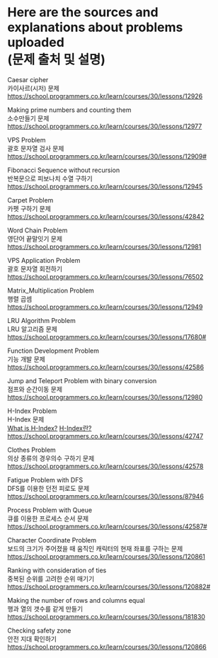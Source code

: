# Here are the sources and explanations about problems uploaded <br> (문제 출처 및 설명)

Caesar cipher <br> 카이사르(시저) 문제 <br> https://school.programmers.co.kr/learn/courses/30/lessons/12926

Making prime numbers and counting them <br> 소수만들기 문제 <br> https://school.programmers.co.kr/learn/courses/30/lessons/12977

VPS Problem <br> 괄호 문자열 검사 문제 <br> https://school.programmers.co.kr/learn/courses/30/lessons/12909#

Fibonacci Sequence without recursion <br> 반복문으로 피보나치 수열 구하기 <br> https://school.programmers.co.kr/learn/courses/30/lessons/12945

Carpet Problem <br> 카펫 구하기 문제 <br> https://school.programmers.co.kr/learn/courses/30/lessons/42842

Word Chain Problem <br> 영단어 끝말잇기 문제 <br> https://school.programmers.co.kr/learn/courses/30/lessons/12981

VPS Application Problem <br> 괄호 문자열 회전하기 <br> https://school.programmers.co.kr/learn/courses/30/lessons/76502

Matrix_Multiplication Problem <br> 행렬 곱셈 <br> https://school.programmers.co.kr/learn/courses/30/lessons/12949

LRU Algorithm Problem <br> LRU 알고리즘 문제  <br> https://school.programmers.co.kr/learn/courses/30/lessons/17680#

Function Development Problem <br> 기능 개발 문제  <br> https://school.programmers.co.kr/learn/courses/30/lessons/42586

Jump and Teleport Problem with binary conversion <br> 점프와 순간이동 문제 <br> https://school.programmers.co.kr/learn/courses/30/lessons/12980

H-Index Problem <br> H-Index 문제 <br> [What is H-Index?](https://en.wikipedia.org/wiki/H-index)  [H-Index란?](https://ko.wikipedia.org/wiki/H_%EC%A7%80%EC%88%98) 
<br> https://school.programmers.co.kr/learn/courses/30/lessons/42747

Clothes Problem <br> 의상 종류의 경우의수 구하기 문제 <br> https://school.programmers.co.kr/learn/courses/30/lessons/42578

Fatigue Problem with DFS <br> DFS를 이용한 던전 피로도 문제 <br> https://school.programmers.co.kr/learn/courses/30/lessons/87946

Process Problem with Queue <br> 큐를 이용한 프로세스 순서 문제 <br> https://school.programmers.co.kr/learn/courses/30/lessons/42587#

Character Coordinate Problem <br> 보드의 크기가 주어졌을 때 움직인 캐릭터의 현재 좌표를 구하는 문제 <br> https://school.programmers.co.kr/learn/courses/30/lessons/120861

Ranking with consideration of ties <br> 중복된 순위를 고려한 순위 매기기 <br> https://school.programmers.co.kr/learn/courses/30/lessons/120882#

Making the number of rows and columns equal <br> 행과 열의 갯수를 같게 만들기 <br> https://school.programmers.co.kr/learn/courses/30/lessons/181830

Checking safety zone <br> 안전 지대 확인하기 <br> https://school.programmers.co.kr/learn/courses/30/lessons/120866
